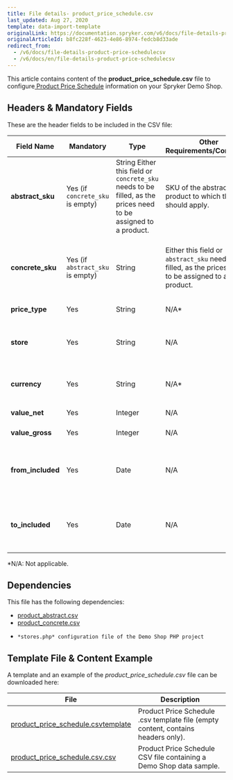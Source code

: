 ```yaml
---
title: File details- product_price_schedule.csv
last_updated: Aug 27, 2020
template: data-import-template
originalLink: https://documentation.spryker.com/v6/docs/file-details-product-price-schedulecsv
originalArticleId: b8fc228f-4623-4e86-8974-fedcb8d33ade
redirect_from:
  - /v6/docs/file-details-product-price-schedulecsv
  - /v6/docs/en/file-details-product-price-schedulecsv
---
```


This article contains content of the **product_price_schedule.csv** file to configure[ Product Price Schedule](/docs/scos/user/features/{{page.version}}/scheduled-prices-feature-overview.html) information on your Spryker Demo Shop.

## Headers & Mandatory Fields
These are the header fields to be included in the CSV file:

| Field Name | Mandatory | Type | Other Requirements/Comments | Description |
| --- | --- | --- | --- | --- |
| **abstract_sku** | Yes (if `concrete_sku` is empty) | String Either this field or `concrete_sku` needs to be filled, as the prices need to be assigned to a product. | SKU of the abstract product to which the price should apply. |
| **concrete_sku** | Yes (if `abstract_sku` is empty) | String |Either this field or `abstract_sku` needs to be filled, as the prices need to be assigned to a product. | SKU of the concrete product to which the price should apply. |
| **price_type** | Yes | String |N/A* | Defines the price type. |
| **store** | Yes | String |N/A | Store to which this price should apply. |
| **currency** | Yes | String |N/A* | Defines in which currency the price is. |
| **value_net** | Yes | Integer |N/A | Sets the net price. |
| **value_gross** | Yes | Integer |N/A | Sets the gross price. |
| **from_included** | Yes | Date |N/A | Sets the date from which these price conditions are valid. |
| **to_included** | Yes | Date |N/A | Sets the date to which these price conditions are valid. |
*N/A: Not applicable.

## Dependencies

This file has the following dependencies:
* [product_abstract.csv](/docs/scos/dev/data-import/{{page.version}}/data-import-categories/catalog-setup/products/file-details-product-abstract.csv.html)
* [product_concrete.csv](/docs/scos/dev/data-import/{{page.version}}/data-import-categories/catalog-setup/products/file-details-product-concrete.csv.html)
*     *stores.php* configuration file of the Demo Shop PHP project

## Template File & Content Example
A template and an example of the *product_price_schedule.csv*  file can be downloaded here:

| File | Description |
| --- | --- |
| [product_price_schedule.csvtemplate](https://spryker.s3.eu-central-1.amazonaws.com/docs/Developer+Guide/Back-End/Data+Manipulation/Data+Ingestion/Data+Import/Data+Import+Categories/Catalog+Setup/Pricing/Template+product_price_schedule.csv) | Product Price Schedule .csv template file (empty content, contains headers only). |
| [product_price_schedule.csv.csv](https://spryker.s3.eu-central-1.amazonaws.com/docs/Developer+Guide/Back-End/Data+Manipulation/Data+Ingestion/Data+Import/Data+Import+Categories/Catalog+Setup/Pricing/product_price_schedule.csv) | Product Price Schedule CSV file containing a Demo Shop data sample. |
